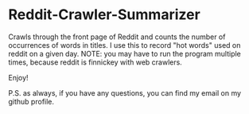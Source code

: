 # Reddit-Crawler-Summarizer
Crawls through the front page of Reddit and counts the number of occurrences of words in titles.
I use this to record "hot words" used on reddit on a given day.
NOTE: you may have to run the program multiple times, because reddit is finnickey with web crawlers.

Enjoy!

P.S. as always, if you have any questions, you can find my email on my github profile.
